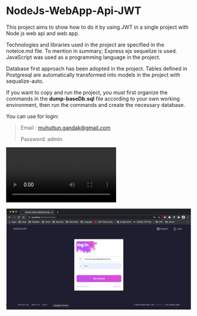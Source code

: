 # NodeJs-WebApp-Api-JWT
This project aims to show how to do it by using JWT in a single project with Node js web api and web app.

Technologies and libraries used in the project are specified in the noteice.md file.
To mention in summary; Express ejs sequelize is used.
JavaScript was used as a programming language in the project.

Database first approach has been adopted in the project. Tables defined in Postgresql are automatically transformed into models in the project with sequalize-auto.

If you want to copy and run the project, you must first organize the commands in the **dump-baseDb.sql** file according to your own working environment, then run the commands and create the necessary database.

You can use for login:
>
>Email   : muhuttun.gandak@gmail.com
>
>Password: admin

![Demo](https://user-images.githubusercontent.com/42136540/110258269-cb7ff900-7fb2-11eb-974a-adda9e3004e9.mp4)

![Screenshot](screenshots/Screen%20Shot%202021-03-08%20at%2001.29.09.png)
